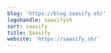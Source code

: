 ```yaml
---
blog: 'https://blog.saasify.sh/'
logohandle: saasifysh
sort: saasify
title: Saasify
website: 'https://saasify.sh/'
---
```

